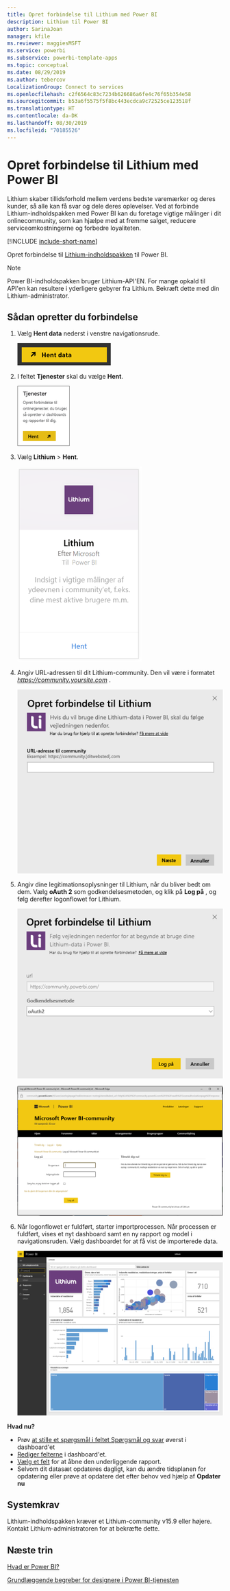 ```yaml
---
title: Opret forbindelse til Lithium med Power BI
description: Lithium til Power BI
author: SarinaJoan
manager: kfile
ms.reviewer: maggiesMSFT
ms.service: powerbi
ms.subservice: powerbi-template-apps
ms.topic: conceptual
ms.date: 08/29/2019
ms.author: tebercov
LocalizationGroup: Connect to services
ms.openlocfilehash: c2f6564c83c7234b626686a6fe4c76f65b354e58
ms.sourcegitcommit: b53a6f5575f5f8bc443ecdca9c72525ce123518f
ms.translationtype: HT
ms.contentlocale: da-DK
ms.lasthandoff: 08/30/2019
ms.locfileid: "70185526"
---
```

# <a name="connect-to-lithium-with-power-bi"></a>Opret forbindelse til Lithium med Power BI

Lithium skaber tillidsforhold mellem verdens bedste varemærker og deres kunder, så alle kan få svar og dele deres oplevelser. Ved at forbinde Lithium-indholdspakken med Power BI kan du foretage vigtige målinger i dit onlinecommunity, som kan hjælpe med at fremme salget, reducere serviceomkostningerne og forbedre loyaliteten. 

[!INCLUDE [include-short-name](./includes/service-deprecate-content-packs.md)]

Opret forbindelse til [Lithium-indholdspakken](https://app.powerbi.com/getdata/services/lithium) til Power BI.

>[!NOTE]
>Power BI-indholdspakken bruger Lithium-API'EN. For mange opkald til API'en kan resultere i yderligere gebyrer fra Lithium. Bekræft dette med din Lithium-administrator.

## <a name="how-to-connect"></a>Sådan opretter du forbindelse
1. Vælg **Hent data** nederst i venstre navigationsrude.
   
   ![](media/service-connect-to-lithium/pbi_getdata.png) 
2. I feltet **Tjenester** skal du vælge **Hent**.
   
   ![](media/service-connect-to-lithium/pbi_getservices.png) 
3. Vælg **Lithium** \> **Hent**.
   
   ![](media/service-connect-to-lithium/lithiumconnect.png)
4. Angiv URL-adressen til dit Lithium-community. Den vil være i formatet *https://community.yoursite.com* .
   
   ![](media/service-connect-to-lithium/params.png)
5. Angiv dine legitimationsoplysninger til Lithium, når du bliver bedt om dem. Vælg **oAuth 2** som godkendelsesmetoden, og klik på **Log på** , og følg derefter logonflowet for Lithium.
   
   ![](media/service-connect-to-lithium/creds.png)
   
   ![](media/service-connect-to-lithium/creds2.png)
6. Når logonflowet er fuldført, starter importprocessen. Når processen er fuldført, vises et nyt dashboard samt en ny rapport og model i navigationsruden. Vælg dashboardet for at få vist de importerede data.
   
    ![](media/service-connect-to-lithium/lithium.png)

**Hvad nu?**

* Prøv [at stille et spørgsmål i feltet Spørgsmål og svar](consumer/end-user-q-and-a.md) øverst i dashboard'et
* [Rediger felterne](service-dashboard-edit-tile.md) i dashboard'et.
* [Vælg et felt](consumer/end-user-tiles.md) for at åbne den underliggende rapport.
* Selvom dit datasæt opdateres dagligt, kan du ændre tidsplanen for opdatering eller prøve at opdatere det efter behov ved hjælp af **Opdater nu**

## <a name="system-requirements"></a>Systemkrav
Lithium-indholdspakken kræver et Lithium-community v15.9 eller højere. Kontakt Lithium-administratoren for at bekræfte dette.

## <a name="next-steps"></a>Næste trin
[Hvad er Power BI?](power-bi-overview.md)

[Grundlæggende begreber for designere i Power BI-tjenesten](service-basic-concepts.md)

